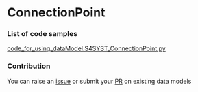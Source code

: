 # ConnectionPoint

### List of code samples 

<!-- 50-List of code -->

<!-- [code entry](link) -->
[code_for_using_dataModel.S4SYST_ConnectionPoint.py](https://github.com/smart-data-models/dataModel.S4SYST/blob/master/ConnectionPoint/code/code_for_using_dataModel.S4SYST_ConnectionPoint.py)


<!-- /50-List of code -->

### Contribution
You can raise an [issue](https://github.com/smart-data-models/dataModel.S4SYST/issues) or submit your [PR](https://github.com/smart-data-models/dataModel.S4SYST/pulls) on existing data models
